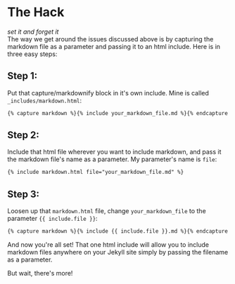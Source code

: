 # The Hack
_set it and forget it_<br>
The way we get around the issues discussed above is by capturing the markdown file as a parameter and passing it to an html include. Here is in three easy steps:
## Step 1:
Put that capture/markdownify block in it's own include. Mine is called `_includes/markdown.html`:
```html
{% capture markdown %}{% include your_markdown_file.md %}{% endcapture %}{{ markdown | markdownify }}
```

## Step 2:
Include that html file wherever you want to include markdown, and pass it the markdown file's name as a parameter. My parameter's name is `file`:
```html
{% include markdown.html file="your_markdown_file.md" %}
```

## Step 3:
Loosen up that `markdown.html` file, change `your_markdown_file` to the parameter `{{ include.file }}`:
```html
{% capture markdown %}{% include {{ include.file }}.md %}{% endcapture %}{{ markdown | markdownify }}
```

And now you're all set! That one html include will allow you to include markdown files anywhere on your Jekyll site simply by passing the filename as a parameter.

But wait, there's more!

